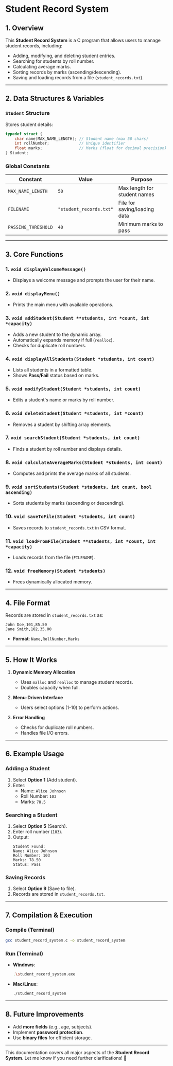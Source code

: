 # **Student Record System**  

## **1. Overview**  
This **Student Record System** is a C program that allows users to manage student records, including:  
- Adding, modifying, and deleting student entries.  
- Searching for students by roll number.  
- Calculating average marks.  
- Sorting records by marks (ascending/descending).  
- Saving and loading records from a file (`student_records.txt`).  

---

## **2. Data Structures & Variables**  

### **`Student` Structure**  
Stores student details:  
```c
typedef struct {
    char name[MAX_NAME_LENGTH]; // Student name (max 50 chars)
    int rollNumber;             // Unique identifier
    float marks;                // Marks (float for decimal precision)
} Student;
```

### **Global Constants**  
| Constant | Value | Purpose |
|----------|-------|---------|
| `MAX_NAME_LENGTH` | `50` | Max length for student names |
| `FILENAME` | `"student_records.txt"` | File for saving/loading data |
| `PASSING_THRESHOLD` | `40` | Minimum marks to pass |

---

## **3. Core Functions**  

### **1. `void displayWelcomeMessage()`**  
- Displays a welcome message and prompts the user for their name.  

### **2. `void displayMenu()`**  
- Prints the main menu with available operations.  

### **3. `void addStudent(Student **students, int *count, int *capacity)`**  
- Adds a new student to the dynamic array.  
- Automatically expands memory if full (`realloc`).  
- Checks for duplicate roll numbers.  

### **4. `void displayAllStudents(Student *students, int count)`**  
- Lists all students in a formatted table.  
- Shows **Pass/Fail** status based on marks.  

### **5. `void modifyStudent(Student *students, int count)`**  
- Edits a student's name or marks by roll number.  

### **6. `void deleteStudent(Student *students, int *count)`**  
- Removes a student by shifting array elements.  

### **7. `void searchStudent(Student *students, int count)`**  
- Finds a student by roll number and displays details.  

### **8. `void calculateAverageMarks(Student *students, int count)`**  
- Computes and prints the average marks of all students.  

### **9. `void sortStudents(Student *students, int count, bool ascending)`**  
- Sorts students by marks (ascending or descending).  

### **10. `void saveToFile(Student *students, int count)`**  
- Saves records to `student_records.txt` in CSV format.  

### **11. `void loadFromFile(Student **students, int *count, int *capacity)`**  
- Loads records from the file (`FILENAME`).  

### **12. `void freeMemory(Student *students)`**  
- Frees dynamically allocated memory.  

---

## **4. File Format**  
Records are stored in `student_records.txt` as:  
```
John Doe,101,85.50
Jane Smith,102,35.00
```
- **Format**: `Name,RollNumber,Marks`  

---

## **5. How It Works**  
1. **Dynamic Memory Allocation**  
   - Uses `malloc` and `realloc` to manage student records.  
   - Doubles capacity when full.  

2. **Menu-Driven Interface**  
   - Users select options (1-10) to perform actions.  

3. **Error Handling**  
   - Checks for duplicate roll numbers.  
   - Handles file I/O errors.  

---

## **6. Example Usage**  
### **Adding a Student**  
1. Select **Option 1** (Add student).  
2. Enter:  
   - Name: `Alice Johnson`  
   - Roll Number: `103`  
   - Marks: `78.5`  

### **Searching a Student**  
1. Select **Option 5** (Search).  
2. Enter roll number (`103`).  
3. Output:  
   ```
   Student Found:
   Name: Alice Johnson
   Roll Number: 103
   Marks: 78.50
   Status: Pass
   ```

### **Saving Records**  
1. Select **Option 9** (Save to file).  
2. Records are stored in `student_records.txt`.  

---

## **7. Compilation & Execution**  
### **Compile (Terminal)**  
```sh
gcc student_record_system.c -o student_record_system
```

### **Run (Terminal)**  
- **Windows**:  
  ```sh
  .\student_record_system.exe
  ```
- **Mac/Linux**:  
  ```sh
  ./student_record_system
  ```

---

## **8. Future Improvements**  
- Add **more fields** (e.g., age, subjects).  
- Implement **password protection**.  
- Use **binary files** for efficient storage.  

---

This documentation covers all major aspects of the **Student Record System**. Let me know if you need further clarifications! 🚀
